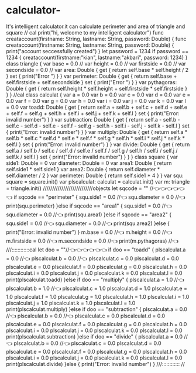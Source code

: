 # calculator-
It's intelligent calculator.it can calculate perimeter and area of triangle and square 
//  cal
print("hi, welcome to my intelligent calculator")
func creataccount(firstname: String, lastname: String, password: Double) {
func creataccount(firstname: String, lastname: String, password: Double) {
print("account seccessfully created")
}
let password = 1234
if password == 1234 {
creataccount(firstname:"kian", lastname:"akbari", password: 1234)
}
class triangle {
var base = 0.0
//
var height = 0.0
//
var firstside = 0.0
//
var secondside = 0.0
//
var area: Double {
    get {
return self.base * self.height / 2
   }
   set {
       print("Error ")
   }
}
var perimeter: Double {
    get {
return self.base + self.firstside + self.secondside
   }
   set {
       print("Error ")
   }
}
var pythagoras: Double {
    get {
return self.height * self.height + self.firstside * self.firstside
      }
   }
}
//cal
class calculat {
var a = 0.0
var b = 0.0
var c = 0.0
var d = 0.0
var e = 0.0
var f = 0.0
var g = 0.0
var h = 0.0
var i = 0.0
var j = 0.0
var k = 0.0
var l = 0.0
var toadd: Double {
    get {
return self.a + self.b + self.c + self.d + self.e + self.f + self.g + self.h + self.i + self.j + self.k + self.l
    }
    set {
        print("Error: invalid number")
    }
}
var subtraction: Double {
    get {
 return self.a - self.b - self.c - self.d - self.e - self.f - self.g - self.h - self.i - self.j - self.k - self.l
      }
      set {
          print("Error: invalid number")
      }
   }
var multiply: Double {
get {
    return self.a * self.b * self.c * self.d * self.e * self.f * self.g * self.h * self.i * self.j * self.k * self.l
  }
  set {
      print("Error: invalid number")
  }
}
  var divide: Double {
      get {
      return self.a / self.b / self.c / self.d / self.e / self.f / self.g / self.h / self.i / self.j / self.k / self.l
    }
    set {
     print("Error: invalid number")
    }
  }
}
class square {
    var side1: Double = 0
   var diameter: Double = 0
var area1: Double {
   return self.side1 * self.side1 
   }
   var area2: Double {
       return self.diameter * self.diameter / 2
   }
   var perimeter: Double {
    return self.side1 * 4
   }
}
var squ: square = square.init()
var plscalculat: calculat = calculat.init()
var m: triangle = triangle.init()
///////////////////////////objects
let sqcode = "" //👈👈👈👈👈👈
if sqcode == "perimeter" {
squ.side1 = 0.0 //👈
squ.diameter = 0.0 //👈
print(squ.perimeter)
}else if sqcode == "area1" {
    squ.side1 = 0.0 //👈
    squ.diameter = 0.0 //👈
    print(squ.area1)
}else if sqcode == "area2" {
squ.side1 = 0.0 //👈
squ.diameter = 0.0 //👈
print(squ.area2)
}else {
    print("Error: invalid number")
}
m.base = 0.0 //👈
m.height = 0.0 //👈
m.firstside = 0.0 //👈
m.secondside = 0.0 //👈
print(m.pythagoras) //👈
///::::::::::::cal
let doo = ""//👈👈👈👈👈👈
if doo == "toadd" {
plscalculat.a = 0.0 //👈
plscalculat.b = 0.0 //👈
plscalculat.c = 0.0
plscalculat.d = 0.0
plscalculat.e = 0.0
plscalculat.f = 0.0
plscalculat.g = 0.0
plscalculat.h = 0.0
plscalculat.i = 0.0
plscalculat.j = 0.0
plscalculat.k = 0.0
plscalculat.l = 0.0
print(plscalculat.toadd)
}else if doo == "multiply" {
plscalculat.a = 1.0 //👈
plscalculat.b = 1.0 //👈
plscalculat.c = 1.0
plscalculat.d = 1.0
plscalculat.e = 1.0
plscalculat.f = 1.0
plscalculat.g = 1.0
plscalculat.h = 1.0
plscalculat.i = 1.0
plscalculat.j = 1.0
plscalculat.k = 1.0
plscalculat.l = 1.0
print(plscalculat.multiply)
}else if doo == "subtraction" {
plscalculat.a = 0.0 //👈
plscalculat.b = 0.0 //👈
plscalculat.c = 0.0
plscalculat.d = 0.0
plscalculat.e = 0.0
plscalculat.f = 0.0
plscalculat.g = 0.0
plscalculat.h = 0.0
plscalculat.i = 0.0
plscalculat.j = 0.0
plscalculat.k = 0.0
plscalculat.l = 0.0
print(plscalculat.subtraction)
}else if doo == "divide" {
plscalculat.a = 0.0 //👈
plscalculat.b = 0.0 //👈
plscalculat.c = 0.0
plscalculat.d = 0.0
plscalculat.e = 0.0
plscalculat.f = 0.0
plscalculat.g = 0.0
plscalculat.h = 0.0
plscalculat.i = 0.0
plscalculat.j = 0.0
plscalculat.k = 0.0
plscalculat.l = 0.0
print(plscalculat.divide)
}else {
  print("Error: invalid number")
}
///::::::::::::
//
